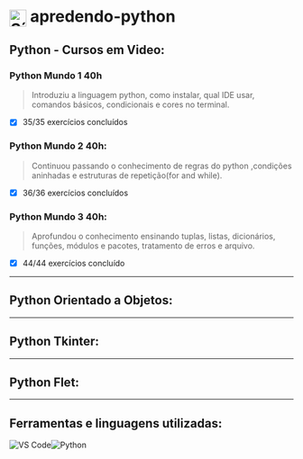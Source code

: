 ﻿<h1>
  <img src="https://cdn.jsdelivr.net/gh/devicons/devicon/icons/python/python-original.svg" alt="Símbolo Python" width="30" style="vertical-align: middle;">
  apredendo-python
</h1>

## Python - Cursos em Video:
### Python Mundo 1 40h
> Introduziu a linguagem python, como instalar, qual IDE usar, comandos básicos, condicionais e cores no terminal.
- [x] 35/35 exercícios concluídos
### Python Mundo 2 40h:
> Continuou passando o conhecimento de regras do python ,condições aninhadas e estruturas de repetição(for and while).
- [x] 36/36 exercícios concluídos
### Python Mundo 3 40h:
> Aprofundou o conhecimento ensinando tuplas, listas, dicionários, funções, módulos e pacotes, tratamento de erros e arquivo.
- [x] 44/44 exercícios concluído
***
## Python Orientado a Objetos:
***
## Python Tkinter:
***
## Python Flet:
***
## Ferramentas e linguagens utilizadas:
<img src="https://img.shields.io/badge/-VS%20Code-007ACC?logo=visual-studio-code&logoColor=white&style=flat" alt="VS Code"><img src="https://img.shields.io/badge/-Python-3776AB?logo=python&logoColor=white&style=flat" alt="Python">
